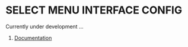 # SELECT MENU INTERFACE CONFIG

Currently under development ...

1. [Documentation][doc]


[doc]: https://github.com/luamoris/smic/tree/master/document/SUMMARY.md
